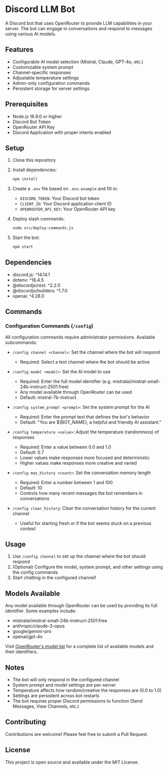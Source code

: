 # Discord LLM Bot

A Discord bot that uses OpenRouter to provide LLM capabilities in your server. The bot can engage in conversations and respond to messages using various AI models.

## Features

- Configurable AI model selection (Mistral, Claude, GPT-4o, etc.)
- Customizable system prompt
- Channel-specific responses
- Adjustable temperature settings
- Admin-only configuration commands
- Persistent storage for server settings

## Prerequisites

- Node.js 16.9.0 or higher
- Discord Bot Token
- OpenRouter API Key
- Discord Application with proper intents enabled

## Setup

1. Clone this repository
2. Install dependencies:
   ```bash
   npm install
   ```

3. Create a `.env` file based on `.env.example` and fill in:
   - `DISCORD_TOKEN`: Your Discord bot token
   - `CLIENT_ID`: Your Discord application client ID
   - `OPENROUTER_API_KEY`: Your OpenRouter API key

4. Deploy slash commands:
   ```bash
   node src/deploy-commands.js
   ```

5. Start the bot:
   ```bash
   npm start
   ```

## Dependencies

- discord.js: ^14.14.1
- dotenv: ^16.4.5
- @discordjs/rest: ^2.2.0
- @discordjs/builders: ^1.7.0
- openai: ^4.28.0

## Commands

### Configuration Commands (`/config`)

All configuration commands require administrator permissions. Available subcommands:

- `/config channel <channel>`: Set the channel where the bot will respond
  - Required: Select a text channel where the bot should be active

- `/config model <model>`: Set the AI model to use
  - Required: Enter the full model identifier (e.g. mistralai/mistral-small-24b-instruct-2501:free)
  - Any model available through OpenRouter can be used
  - Default: mistral-7b-instruct

- `/config system_prompt <prompt>`: Set the system prompt for the AI
  - Required: Enter the prompt text that defines the bot's behavior
  - Default: "You are ${BOT_NAME}, a helpful and friendly AI assistant."

- `/config temperature <value>`: Adjust the temperature (randomness) of responses
  - Required: Enter a value between 0.0 and 1.0
  - Default: 0.7
  - Lower values make responses more focused and deterministic
  - Higher values make responses more creative and varied

- `/config max_history <count>`: Set the conversation memory length
  - Required: Enter a number between 1 and 100
  - Default: 10
  - Controls how many recent messages the bot remembers in conversations

- `/config clear_history`: Clear the conversation history for the current channel
  - Useful for starting fresh or if the bot seems stuck on a previous context

## Usage

1. Use `/config channel` to set up the channel where the bot should respond
2. (Optional) Configure the model, system prompt, and other settings using the config commands
3. Start chatting in the configured channel!

## Models Available

Any model available through OpenRouter can be used by providing its full identifier. Some examples include:
- mistralai/mistral-small-24b-instruct-2501:free
- anthropic/claude-3-opus
- google/gemini-pro
- openai/gpt-4o

Visit [OpenRouter's model list](https://openrouter.ai/models) for a complete list of available models and their identifiers.

## Notes

- The bot will only respond in the configured channel
- System prompt and model settings are per-server
- Temperature affects how random/creative the responses are (0.0 to 1.0)
- Settings are persistent across bot restarts
- The bot requires proper Discord permissions to function (Send Messages, View Channels, etc.)

## Contributing

Contributions are welcome! Please feel free to submit a Pull Request.

## License

This project is open source and available under the MIT License.